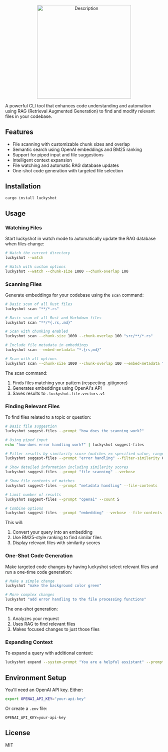 <p align="center">
  <img src="https://github.com/user-attachments/assets/b58cd03b-1cd8-4d97-b0e1-5498c83df2a3" alt="Description" width="300">
</p>

A powerful CLI tool that enhances code understanding and automation using RAG (Retrieval Augmented Generation) to find and modify relevant files in your codebase.

## Features

- File scanning with customizable chunk sizes and overlap
- Semantic search using OpenAI embeddings and BM25 ranking
- Support for piped input and file suggestions
- Intelligent context expansion
- File watching and automatic RAG database updates
- One-shot code generation with targeted file selection

## Installation

```bash
cargo install luckyshot
```

## Usage

### Watching Files

Start luckyshot in watch mode to automatically update the RAG database when files change:

```bash
# Watch the current directory
luckyshot --watch

# Watch with custom options
luckyshot --watch --chunk-size 1000 --chunk-overlap 100
```

### Scanning Files

Generate embeddings for your codebase using the `scan` command:

```bash
# Basic scan of all Rust files
luckyshot scan "**/*.rs"

# Basic scan of all Rust and Markdown files
luckyshot scan "**/*{.rs,.md}"

# Scan with chunking enabled
luckyshot scan --chunk-size 1000 --chunk-overlap 100 "src/**/*.rs"

# Include file metadata in embeddings
luckyshot scan --embed-metadata "*.{rs,md}"

# Scan with all options
luckyshot scan --chunk-size 1000 --chunk-overlap 100 --embed-metadata "**/*.rs"
```

The scan command:
1. Finds files matching your pattern (respecting .gitignore)
2. Generates embeddings using OpenAI's API
3. Saves results to `.luckyshot.file.vectors.v1`

### Finding Relevant Files

To find files related to a topic or question:

```bash
# Basic file suggestion
luckyshot suggest-files --prompt "how does the scanning work?"

# Using piped input
echo "how does error handling work?" | luckyshot suggest-files

# Filter results by similarity score (matches >= specified value, range 0.0 to 1.0)
luckyshot suggest-files --prompt "error handling" --filter-similarity 0.5

# Show detailed information including similarity scores
luckyshot suggest-files --prompt "file scanning" --verbose

# Show file contents of matches
luckyshot suggest-files --prompt "metadata handling" --file-contents

# Limit number of results
luckyshot suggest-files --prompt "openai" --count 5

# Combine options
luckyshot suggest-files --prompt "embedding" --verbose --file-contents --filter-similarity 0.7 --count 3
```

This will:
1. Convert your query into an embedding
2. Use BM25-style ranking to find similar files
3. Display relevant files with similarity scores

### One-Shot Code Generation

Make targeted code changes by having luckyshot select relevant files and run a one-time code generation:

```bash
# Make a simple change
luckyshot "make the background color green"

# More complex changes
luckyshot "add error handling to the file processing functions"
```

The one-shot generation:
1. Analyzes your request
2. Uses RAG to find relevant files
3. Makes focused changes to just those files

### Expanding Context

To expand a query with additional context:

```bash
luckyshot expand --system-prompt "You are a helpful assistant" --prompt "describe the implementation"
```

## Environment Setup

You'll need an OpenAI API key. Either:

```bash
export OPENAI_API_KEY="your-api-key"
```

Or create a `.env` file:
```
OPENAI_API_KEY=your-api-key
```

## License

MIT

